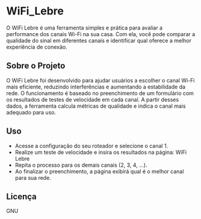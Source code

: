 # WiFi_Lebre
O WiFi Lebre é uma ferramenta simples e prática para avaliar a performance dos canais Wi-Fi na sua casa.
Com ela, você pode comparar a qualidade do sinal em diferentes canais e identificar qual oferece a melhor experiência de conexão.

## Sobre o Projeto

O WiFi Lebre foi desenvolvido para ajudar usuários a escolher o canal Wi-Fi mais eficiente, reduzindo interferências e aumentando a estabilidade da rede.
O funcionamento é baseado no preenchimento de um formulário com os resultados de testes de velocidade em cada canal. A partir desses dados, a ferramenta calcula métricas de qualidade e indica o canal mais adequado para uso.

## Uso

- Acesse a configuração do seu roteador e selecione o canal 1.
- Realize um teste de velocidade e insira os resultados na página: WiFi Lebre
- Repita o processo para os demais canais (2, 3, 4, …).
- Ao finalizar o preenchimento, a página exibirá qual é o melhor canal para sua rede.

## Licença

GNU

